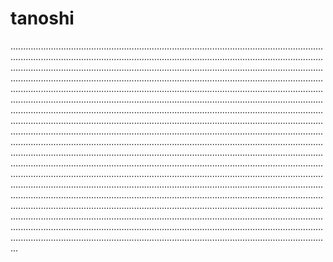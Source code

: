 # tanoshi

.......................................................................................................................................................................................................................................................................................................................................................................................................................................................................................................................................................................................................................................................................................................................................................................................................................................................................................................................................................................................................................................................................................................................................................................................................................................................................................................................................................................................................................................................................................................................................................................................................................................................................................................................................................................................................................................................................................................................................................................................................................................................................................................................................................................................................................................................................................................................................................................................................................................................